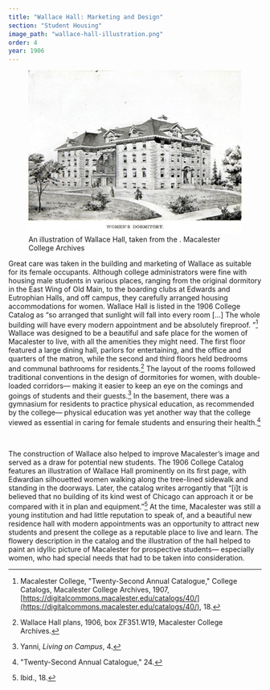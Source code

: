 ```yaml
---
title: "Wallace Hall: Marketing and Design"
section: "Student Housing"
image_path: "wallace-hall-illustration.png"
order: 4
year: 1906
---
```


 <figure>
   <img src="/images/wallace-hall-illustration.png">
   <figcaption>
        An illustration of Wallace Hall, taken from the . Macalester College Archives
   </figcaption>
</figure>

Great care was taken in the building and marketing of Wallace as suitable for its female occupants. Although college administrators were fine with housing male students in various places, ranging from the original dormitory in the East Wing of Old Main, to the boarding clubs at Edwards and Eutrophian Halls, and off campus, they carefully arranged housing accommodations for women. Wallace Hall is listed in the 1906 College Catalog as “so arranged that sunlight will fall into every room [...] The whole building will have every modern appointment and be absolutely fireproof. ”[^1]  Wallace was designed to be a beautiful and safe place for the women of Macalester to live, with all the amenities they might need. The first floor featured a large dining hall, parlors for entertaining, and the office and quarters of the matron, while the second and third floors held bedrooms and communal bathrooms for residents.[^2] The layout of the rooms followed traditional conventions in the design of dormitories for women, with double-loaded corridors— making it easier to keep an eye on the comings and goings of students and their guests.[^3] In the basement, there was a gymnasium for residents to practice physical education, as recommended by the college— physical education was yet another way that the college viewed as essential in caring for female students and ensuring their health.[^4] 

<br>

The construction of Wallace also helped to improve Macalester’s image and served as a draw for potential new students. The 1906 College Catalog features an illustration of Wallace Hall prominently on its first page, with Edwardian silhouetted women walking along the tree-lined sidewalk and standing in the doorways. Later, the catalog writes arrogantly that “[i]t is believed that no building of its kind west of Chicago can approach it or be compared with it in plan and equipment.”[^5] At the time, Macalester was still a young institution and had little reputation to speak of, and a beautiful new residence hall with modern appointments was an opportunity to attract new students and present the college as a reputable place to live and learn. The flowery description in the catalog and the illustration of the hall helped to paint an idyllic picture of Macalester for prospective students— especially women, who had special needs that had to be taken into consideration.


[^1]:
     Macalester College, "Twenty-Second Annual Catalogue," College Catalogs, Macalester College Archives, 1907, [https://digitalcommons.macalester.edu/catalogs/40/](https://digitalcommons.macalester.edu/catalogs/40/), 18.

[^2]:
     Wallace Hall plans, 1906, box ZF351.W19, Macalester College Archives.

[^3]:
     Yanni, _Living on Campus_, 4.

[^4]:
     "Twenty-Second Annual Catalogue," 24.

[^5]:
     Ibid., 18.
